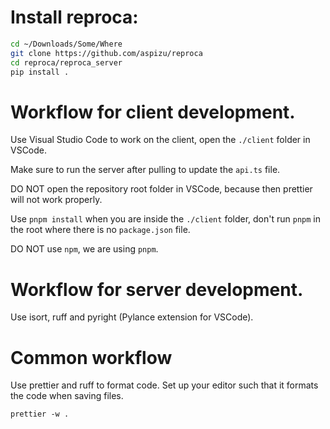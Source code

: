 # Install reproca:

```sh
cd ~/Downloads/Some/Where
git clone https://github.com/aspizu/reproca
cd reproca/reproca_server
pip install .
```

# Workflow for client development.

Use Visual Studio Code to work on the client, open the `./client` folder in VSCode.

Make sure to run the server after pulling to update the `api.ts` file.

DO NOT open the repository root folder in VSCode, because then prettier will not work
properly.

Use `pnpm install` when you are inside the `./client` folder, don't run `pnpm` in the
root where there is no `package.json` file.

DO NOT use `npm`, we are using `pnpm`.

# Workflow for server development.

Use isort, ruff and pyright (Pylance extension for VSCode).

# Common workflow

Use prettier and ruff to format code. Set up your editor such that it formats the code
when saving files.

`prettier -w .`
